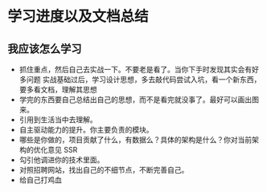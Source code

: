 # 学习进度以及文档总结

## 我应该怎么学习

* 抓住重点，然后自己去实战一下。不要老是看了。当你下手时发现其实会有好多问题 实战基础过后，学习设计思想，多去敲代码尝试入坑，看一个新东西，要多看文档，理解其思想
* 学完的东西要自己总结出自己的思想，而不是看完就没事了。最好可以画出图来。
* 引用到生活当中去理解。
* 自主驱动能力的提升。你主要负责的模块。
* 哪些是你做的，项目贡献了什么，有数据么？具体的架构是什么？你对当前架构的优化意见 SSR
* 勾引他调进你的技术里面。
* 对照招聘网站，找出自己的不细节点，不断完善自己。
* 给自己打鸡血



